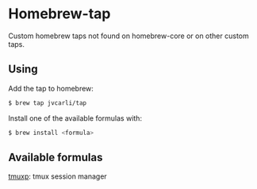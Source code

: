 # Homebrew-tap

Custom homebrew taps not found on homebrew-core or on other custom taps.

## Using

  Add the tap to homebrew:

  ```bash
  $ brew tap jvcarli/tap
  ```

  Install one of the available formulas with:

  ```bash
  $ brew install <formula>

  ```
## Available formulas

[tmuxp](https://github.com/tmux-python/tmuxp): tmux session manager
